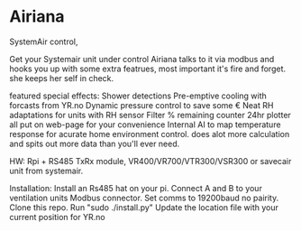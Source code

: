 # Airiana
SystemAir control,

Get your Systemair unit under control
Airiana talks to it via modbus and hooks you up with some extra featrues, most important it's fire and forget. 
she keeps her self in check.

featured special effects:
  Shower detections
  Pre-emptive cooling with forcasts from YR.no
  Dynamic pressure control to save some €
  Neat RH adaptations for units with RH sensor
  Filter % remaining counter 
  24hr plotter all put on web-page for your convenience
  Internal AI to map temperature response for acurate home environment control.
  does alot more calculation and spits out more data than you'll ever need.
  
HW: Rpi + RS485 TxRx module, VR400/VR700/VTR300/VSR300 or savecair unit from systemair.


Installation:
Install an Rs485 hat on your pi.
Connect A and B to your ventilation units Modbus connector.
Set comms to 19200baud no pairity. 
Clone this repo.
Run  "sudo ./install.py"
Update the location file with your current position for YR.no  

